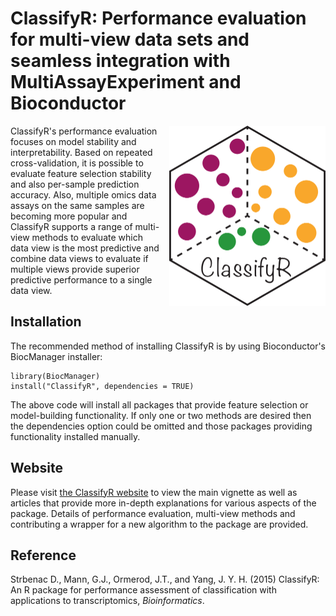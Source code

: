 # ClassifyR: Performance evaluation for multi-view data sets and seamless integration with MultiAssayExperiment and Bioconductor

<img src="man/figures/ClassifyRsticker.png" align="right" width=250 style="margin-left: 10px;">

ClassifyR's performance evaluation focuses on model stability and interpretability. Based on repeated cross-validation, it is possible to evaluate feature selection stability and also per-sample prediction accuracy. Also, multiple omics data assays on the same samples are becoming more popular and ClassifyR supports a range of multi-view methods to evaluate which data view is the most predictive and combine data views to evaluate if multiple views provide superior predictive performance to a single data view.

##  Installation 

The recommended method of installing ClassifyR is by using Bioconductor's BiocManager installer:

```
library(BiocManager)
install("ClassifyR", dependencies = TRUE)
```

The above code will install all packages that provide feature selection or model-building functionality. If only one or two methods are desired then the dependencies option could be omitted and those packages providing functionality installed manually. 
 
##  Website

Please visit [the ClassifyR website](https://sydneybiox.github.io/ClassifyR/) to view the main vignette as well as articles that provide more in-depth explanations for various aspects of the package. Details of performance evaluation, multi-view methods and contributing a wrapper for a new algorithm to the package are provided.


## Reference

Strbenac D., Mann, G.J., Ormerod, J.T., and Yang, J. Y. H. (2015) ClassifyR: An R package for performance assessment of classification with applications to transcriptomics, *Bioinformatics*.
